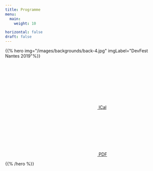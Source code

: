 ```yaml
---
title: Programme
menu:
  main:
    weight: 10

horizontal: false
draft: false
---
```


{{% hero img="/images/backgrounds/back-4.jpg" imgLabel="DevFest Nantes 2019"%}}

<a class="btn primary btn-lg" href="/schedule/schedule.ics">
    <svg class="icon icon-calendar"><use xlink:href="#calendar"></use></svg> ICal
</a>

<a class="btn primary btn-lg" href="/schedule/schedule.pdf">
    <svg class="icon icon-pdf"><use xlink:href="#pdf"></use></svg> PDF
</a>

<!-- TODO: filter and search -->
{{% /hero %}}